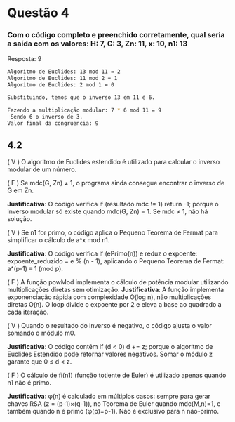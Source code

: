 # Questão 4

### **Com o código completo e preenchido corretamente, qual seria a saída com os valores: H: 7, G: 3, Zn: 11, x: 10, n1: 13**

Resposta: 9

```bash
Algoritmo de Euclides: 13 mod 11 = 2
Algoritmo de Euclides: 11 mod 2 = 1
Algoritmo de Euclides: 2 mod 1 = 0

Substituindo, temos que o inverso 13 em 11 é 6.

Fazendo a multiplicação modular: 7 * 6 mod 11 = 9
 Sendo 6 o inverso de 3.
Valor final da congruencia: 9
```

## 4.2

( V ) O algoritmo de Euclides estendido é utilizado para calcular o inverso modular de um número.

( F ) Se mdc(G, Zn) ≠ 1, o programa ainda consegue encontrar o inverso de G em Zn.

**Justificativa**: O código verifica if (resultado.mdc != 1) return -1; porque o inverso modular só existe quando mdc(G, Zn) = 1. Se mdc ≠ 1, não há solução.

( V ) Se n1 for primo, o código aplica o Pequeno Teorema de Fermat para simplificar o cálculo de
a^x mod n1.

**Justificativa**: O código verifica if (ePrimo(n)) e reduz o expoente: expoente_reduzido = e % (n - 1), aplicando o Pequeno Teorema de Fermat: a^(p-1) ≡ 1 (mod p).​

( F ) A função powMod implementa o cálculo de potência modular utilizando multiplicações diretas
sem otimização.
**Justificativa**: A função implementa exponenciação rápida com complexidade O(log n), não multiplicações diretas O(n). O loop divide o expoente por 2 e eleva a base ao quadrado a cada iteração.

( V ) Quando o resultado do inverso é negativo, o código ajusta o valor somando o módulo m0.

**Justificativa**: O código contém if (d < 0) d += z; porque o algoritmo de Euclides Estendido pode retornar valores negativos. Somar o módulo z garante que 0 ≤ d < z.

( F ) O cálculo de fi(n1) (função totiente de Euler) é utilizado apenas quando n1 não é primo.

**Justificativa**: φ(n) é calculado em múltiplos casos: sempre para gerar chaves RSA (z = (p-1)×(q-1)), no Teorema de Euler quando mdc(M,n)=1, e também quando n é primo (φ(p)=p-1). Não é exclusivo para n não-primo.​